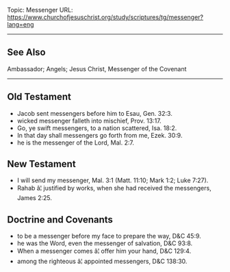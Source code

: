 Topic: Messenger
URL: https://www.churchofjesuschrist.org/study/scriptures/tg/messenger?lang=eng

---

## See Also

Ambassador; Angels; Jesus Christ, Messenger of the Covenant

---

## Old Testament

- Jacob sent messengers before him to Esau, Gen. 32:3.
- wicked messenger falleth into mischief, Prov. 13:17.
- Go, ye swift messengers, to a nation scattered, Isa. 18:2.
- In that day shall messengers go forth from me, Ezek. 30:9.
- he is the messenger of the Lord, Mal. 2:7.

## New Testament

- I will send my messenger, Mal. 3:1 (Matt. 11:10; Mark 1:2; Luke 7:27).
- Rahab â¦ justified by works, when she had received the messengers, James 2:25.

## Doctrine and Covenants

- to be a messenger before my face to prepare the way, D&C 45:9.
- he was the Word, even the messenger of salvation, D&C 93:8.
- When a messenger comes â¦ offer him your hand, D&C 129:4.
- among the righteous â¦ appointed messengers, D&C 138:30.


